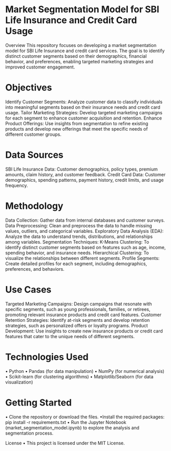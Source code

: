 # Market Segmentation Model for SBI Life Insurance and Credit Card Usage
Overview
This repository focuses on developing a market segmentation model for SBI Life Insurance and credit card services. The goal is to identify distinct customer segments based on their demographics, financial behavior, and preferences, enabling targeted marketing strategies and improved customer engagement.

# Objectives
Identify Customer Segments: Analyze customer data to classify individuals into meaningful segments based on their insurance needs and credit card usage.
Tailor Marketing Strategies: Develop targeted marketing campaigns for each segment to enhance customer acquisition and retention.
Enhance Product Offerings: Use insights from segmentation to refine existing products and develop new offerings that meet the specific needs of different customer groups.
# Data Sources
SBI Life Insurance Data: Customer demographics, policy types, premium amounts, claim history, and customer feedback.
Credit Card Data: Customer demographics, spending patterns, payment history, credit limits, and usage frequency.
# Methodology
Data Collection: Gather data from internal databases and customer surveys.
Data Preprocessing: Clean and preprocess the data to handle missing values, outliers, and categorical variables.
Exploratory Data Analysis (EDA): Analyze the data to understand trends, distributions, and relationships among variables.
Segmentation Techniques:
K-Means Clustering: To identify distinct customer segments based on features such as age, income, spending behavior, and insurance needs.
Hierarchical Clustering: To visualize the relationships between different segments.
Profile Segments: Create detailed profiles for each segment, including demographics, preferences, and behaviors.
# Use Cases
Targeted Marketing Campaigns: Design campaigns that resonate with specific segments, such as young professionals, families, or retirees, promoting relevant insurance products and credit card features.
Customer Retention Strategies: Identify at-risk segments and develop retention strategies, such as personalized offers or loyalty programs.
Product Development: Use insights to create new insurance products or credit card features that cater to the unique needs of different segments.
# Technologies Used
• Python
• Pandas (for data manipulation)
• NumPy (for numerical analysis)
• Scikit-learn (for clustering algorithms)
• Matplotlib/Seaborn (for data visualization)
# Getting Started
• Clone the repository or download the files.
•Install the required packages: pip install -r requirements.txt
• Run the Jupyter Notebook (market_segmentation_model.ipynb) to explore the analysis and segmentation process.

License
• This project is licensed under the MIT License.
